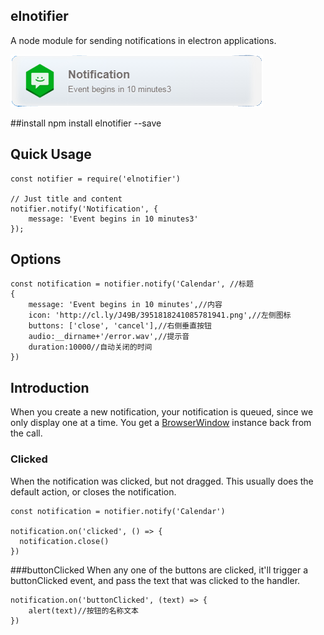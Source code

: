 ## elnotifier

A node module for sending notifications in electron applications.

![screenshot](assets/screenshot.png)

##install
    npm install elnotifier --save

## Quick Usage

	const notifier = require('elnotifier')

	// Just title and content
	notifier.notify('Notification', {
        message: 'Event begins in 10 minutes3'
	});
## Options

	const notification = notifier.notify('Calendar', //标题
	{
		message: 'Event begins in 10 minutes',//内容
		icon: 'http://cl.ly/J49B/3951818241085781941.png',//左侧图标
		buttons: ['close', 'cancel'],//右侧垂直按钮
		audio:__dirname+'/error.wav',//提示音
		duration:10000//自动关闭的时间
	})


## Introduction

When you create a new notification, your notification is queued, since we only
display one at a time. You get a [BrowserWindow](browserwindow) instance back
from the call.


### Clicked

When the notification was clicked, but not dragged. This usually does the
default action, or closes the notification.

	const notification = notifier.notify('Calendar')
	
	notification.on('clicked', () => {
	  notification.close()
	})
###buttonClicked
When any one of the buttons are clicked, it'll trigger a buttonClicked event, and pass the text that was clicked to the handler.

    notification.on('buttonClicked', (text) => {
		alert(text)//按钮的名称文本
	})

